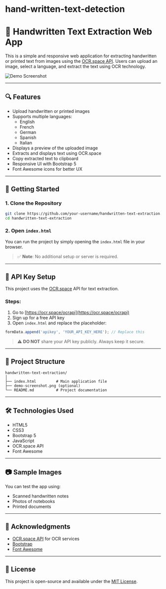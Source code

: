 # hand-written-text-detection
# 📝 Handwritten Text Extraction Web App

This is a simple and responsive web application for extracting handwritten or printed text from images using the [OCR.space API](https://ocr.space/OCRAPI). Users can upload an image, select a language, and extract the text using OCR technology.

![Demo Screenshot](demo-screenshot.png) 

---

## 🔍 Features

- Upload handwritten or printed images
- Supports multiple languages:
  - English
  - French
  - German
  - Spanish
  - Italian
- Displays a preview of the uploaded image
- Extracts and displays text using OCR.space
- Copy extracted text to clipboard
- Responsive UI with Bootstrap 5
- Font Awesome icons for better UX

---

## 🚀 Getting Started

### 1. Clone the Repository

```bash
git clone https://github.com/your-username/handwritten-text-extraction.git
cd handwritten-text-extraction
````

### 2. Open `index.html`

You can run the project by simply opening the `index.html` file in your browser.

> ✅ **Note**: No additional setup or server is required.

---

## 🔐 API Key Setup

This project uses the [OCR.space](https://ocr.space/OCRAPI) API for text extraction.

### Steps:

1. Go to [https://ocr.space/ocrapi](https://ocr.space/ocrapi)
2. Sign up for a free API key
3. Open `index.html` and replace the placeholder:

```javascript
formData.append('apikey', 'YOUR_API_KEY_HERE'); // Replace this
```

> ⚠️ **DO NOT** share your API key publicly. Always keep it secure.

---

## 📁 Project Structure

```
handwritten-text-extraction/
│
├── index.html         # Main application file
├── demo-screenshot.png (optional)
└── README.md          # Project documentation
```

---

## 🛠 Technologies Used

* HTML5
* CSS3
* Bootstrap 5
* JavaScript
* OCR.space API
* Font Awesome

---

## 📷 Sample Images

You can test the app using:

* Scanned handwritten notes
* Photos of notebooks
* Printed documents

---

## 🙌 Acknowledgments

* [OCR.space API](https://ocr.space/OCRAPI) for OCR services
* [Bootstrap](https://getbootstrap.com/)
* [Font Awesome](https://fontawesome.com/)

---

## 📜 License

This project is open-source and available under the [MIT License](LICENSE).

